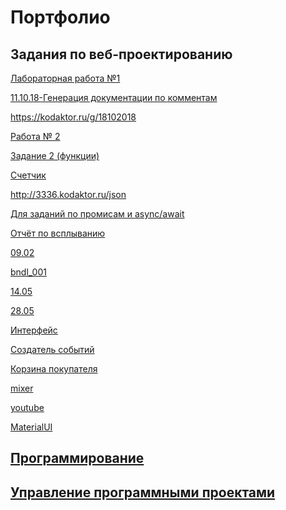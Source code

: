 # Портфолио


## Задания по веб-проектированию

<a href = "https://kodaktor.ru/x/unsafe_9f326">Лабораторная работа №1</a>

<a href = "https://sukhacheva.github.io/11.10.18/">11.10.18-Генерация документации по комментам</a>

<a href = "https://kodaktor.ru/841c99d">https://kodaktor.ru/g/18102018</a>

<a href = "https://moodle.herzen.spb.ru/mod/forum/discuss.php?d=7141">Работа № 2</a>

<a href = "https://kodaktor.ru/g/task_func_5e768">Задание 2 (функции)</a>

<a href = "https://kodaktor.ru/?!=2c4cefb_7295a">Счетчик</a>

<a href = "https://kodaktor.ru/?!=dade26b">http://3336.kodaktor.ru/json</a>

<a href = "https://kodaktor.ru/08112018_8c17f">Для заданий по промисам и async/await</a>

<a href = "https://kodaktor.ru/async_34e92">Отчёт по всплыванию</a>

<a href = ""></a>

<a href = "https://pp.userapi.com/c844618/v844618884/1abb2c/EqmlFQ8XDys.jpg">09.02</a>

<a href = "https://sukhacheva.github.io/moment_bundle/">bndl_001</a>

<a href = "https://pp.userapi.com/c855120/v855120875/3fe4a/c-ibqoNzxbU.jpg ">14.05</a>

<a href = "https://pp.userapi.com/c848636/v848636784/19d1bc/5KZj8-x35gU.jpg">28.05</a>

<a href = "https://kodaktor.ru/?!=click_ee868">Интерфейс</a>

<a href = "https://kodaktor.ru/?!=custom_b7484">Создатель событий</a>

<a href = "https://kodaktor.ru/?!=custom_d312b"> Корзина покупателя</a>

<a href = "https://kodaktor.ru/?!=7d69fc6">mixer</a>

<a href = "https://sukhacheva.github.io/youtube/">youtube</a>

<a href = "https://sukhacheva.github.io/MaterialUI/">MaterialUI</a>




## <a href = "https://github.com/Sukhacheva/sukhacheva.github.io/blob/master/prog.md">Программирование</a>

## <a href = "https://github.com/Sukhacheva/sukhacheva.github.io/blob/master/5sem/upp.md">Управление программными проектами</a>




<a href = ""></a>

